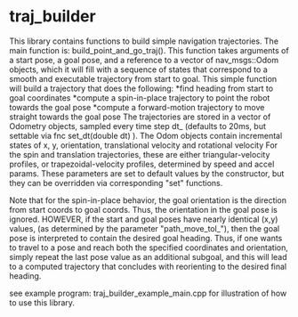 # traj_builder
This library contains functions to build simple navigation trajectories.
The main function is: build_point_and_go_traj().  This function takes
arguments of a start pose, a goal pose, and a reference to a vector of
nav_msgs::Odom objects, which it will fill with a sequence of states that
correspond to a smooth and executable trajectory from start to goal.
This simple function will build a trajectory that does the following:
*find heading from start to goal coordinates
*compute a spin-in-place trajectory to point the robot towards the goal pose
*compute a forward-motion trajectory to move straight towards the goal pose
The trajectories are stored in a vector of Odometry objects, sampled every time
step dt_ (defaults to 20ms, but settable via fnc set_dt(double dt) ).
The Odom objects contain incremental states of x, y, orientation, translational
velocity and rotational velocity
For the spin and translation trajectories, these are either triangular-velocity
profiles, or trapezoidal-velocity profiles, determined by speed and accel params.
These parameters are set to default values by the constructor, but they can be 
overridden via corresponding "set" functions.

Note that for the spin-in-place behavior, the goal orientation is the direction
from start coords to goal coords.  Thus, the orientation in the goal pose is
ignored.  HOWEVER, if the start and goal poses have nearly identical (x,y) values,
(as determined by the parameter "path_move_tol_"), then the goal pose is 
interpreted to contain the desired goal heading.  Thus, if one wants to
travel to a pose and reach both the specified coordinates and orientation, 
simply repeat the last pose value as an additional subgoal, and this will
lead to a computed trajectory that concludes with reorienting to the desired
final heading.

see example program: traj_builder_example_main.cpp for illustration of how to 
use this library.

    
